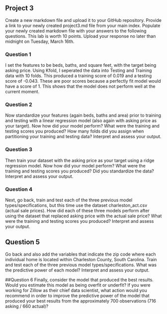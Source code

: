 ## Project 3

Create a new markdown file and upload it to your GitHub repository. Provide a link to your newly created project3.md file from your main index. Populate your newly created markdown file with your answers to the following questions. This lab is worth 10 points. Upload your response no later than midnight on Tuesday, March 16th.

### Question 1

I set the features to be beds, baths, and square feet, with the target being asking price. Using Kfold, I seperated the data into Testing and Training data with 10 folds. This produced a training score of 0.019 and a testing score of -0.043. These are poor scores because a perfectly fit model would have a score of 1. This shows that the model does not perform well at the current moment.

### Question 2
Now standardize your features (again beds, baths and area) prior to training and testing with a linear regression model (also again with asking price as your target). Now how did your model perform? What were the training and testing scores you produced? How many folds did you assign when partitioning your training and testing data? Interpret and assess your output.



### Question 3
Then train your dataset with the asking price as your target using a ridge regression model. Now how did your model perform? What were the training and testing scores you produced? Did you standardize the data? Interpret and assess your output.


### Question 4
Next, go back, train and test each of the three previous model types/specifications, but this time use the dataset charleston_act.csv (actual sale prices). How did each of these three models perform after using the dataset that replaced asking price with the actual sale price? What were the training and testing scores you produced? Interpret and assess your output.

## Question 5
Go back and also add the variables that indicate the zip code where each individual home is located within Charleston County, South Carolina. Train and test each of the three previous model types/specifications. What was the predictive power of each model? Interpret and assess your output.

##Question 6
Finally, consider the model that produced the best results. Would you estimate this model as being overfit or underfit? If you were working for Zillow as their chief data scientist, what action would you recommend in order to improve the predictive power of the model that produced your best results from the approximately 700 observations (716 asking / 660 actual)?

